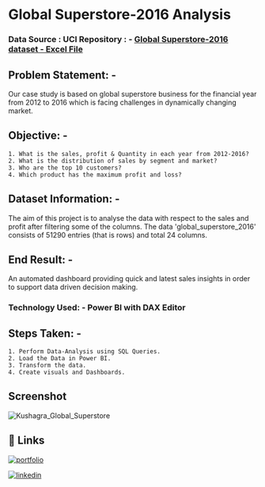 
# Global Superstore-2016 Analysis
### Data Source : UCI Repository : - [Global Superstore-2016 dataset - Excel File](https://github.com/Kushagra7698/PowerBi---Global-Superstore/blob/main/global_superstore.xlsx)
## Problem Statement: -

Our case study is based on global superstore business for the financial year from 2012 to 2016 which is facing challenges in dynamically changing market.

## Objective: -

    1. What is the sales, profit & Quantity in each year from 2012-2016?
    2. What is the distribution of sales by segment and market?
    3. Who are the top 10 customers?
    4. Which product has the maximum profit and loss?

## Dataset Information: -

The aim of this project is to analyse the data with respect to the sales and profit after filtering some of the columns. The data 'global_superstore_2016' consists of 51290 entries (that is rows) and total 24 columns. 

## End Result: -

An automated dashboard providing quick and latest sales insights in order to support data driven decision making.

### Technology Used: - Power BI with DAX Editor

## Steps Taken: -

    1. Perform Data-Analysis using SQL Queries.
    2. Load the Data in Power BI.
    3. Transform the data.
    4. Create visuals and Dashboards.
## Screenshot

![Kushagra_Global_Superstore](https://user-images.githubusercontent.com/99001699/175883538-af669a63-6597-46ed-946e-9174a3bd7a1a.png)


## 🔗 Links
[![portfolio](https://img.shields.io/badge/my_portfolio-000?style=for-the-badge&logo=ko-fi&logoColor=white)](https://github.com/Kushagra7698) 

[![linkedin](https://img.shields.io/badge/linkedin-0A66C2?style=for-the-badge&logo=linkedin&logoColor=white)](https://www.linkedin.com/in/kushagra-mohan-prasad-5175b2168/)
